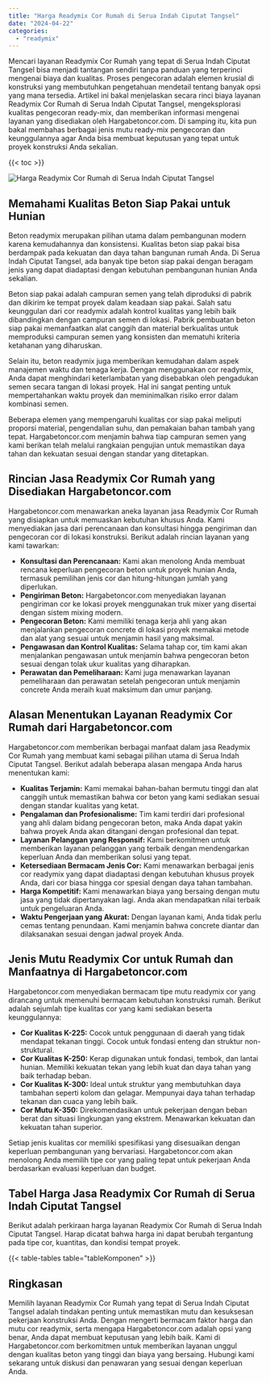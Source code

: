 ```yaml
---
title: "Harga Readymix Cor Rumah di Serua Indah Ciputat Tangsel"
date: "2024-04-22"
categories: 
  - "readymix"
---
```



Mencari layanan Readymix Cor Rumah yang tepat di Serua Indah Ciputat Tangsel bisa menjadi tantangan sendiri tanpa panduan yang terperinci mengenai biaya dan kualitas. Proses pengecoran adalah elemen krusial di konstruksi yang membutuhkan pengetahuan mendetail tentang banyak opsi yang mana tersedia. Artikel ini bakal menjelaskan secara rinci biaya layanan Readymix Cor Rumah di Serua Indah Ciputat Tangsel, mengeksplorasi kualitas pengecoran ready-mix, dan memberikan informasi mengenai layanan yang disediakan oleh Hargabetoncor.com. Di samping itu, kita pun bakal membahas berbagai jenis mutu ready-mix pengecoran dan keunggulannya agar Anda bisa membuat keputusan yang tepat untuk proyek konstruksi Anda sekalian.

{{< toc >}}

![Harga Readymix Cor Rumah di Serua Indah Ciputat Tangsel](https://hargareadymixid.github.io/hbc/readymix-hbc%20(33).png)

## Memahami Kualitas Beton Siap Pakai untuk Hunian

Beton readymix merupakan pilihan utama dalam pembangunan modern karena kemudahannya dan konsistensi. Kualitas beton siap pakai bisa berdampak pada kekuatan dan daya tahan bangunan rumah Anda. Di Serua Indah Ciputat Tangsel, ada banyak tipe beton siap pakai dengan beragam jenis yang dapat diadaptasi dengan kebutuhan pembangunan hunian Anda sekalian.

Beton siap pakai adalah campuran semen yang telah diproduksi di pabrik dan dikirim ke tempat proyek dalam keadaan siap pakai. Salah satu keunggulan dari cor readymix adalah kontrol kualitas yang lebih baik dibandingkan dengan campuran semen di lokasi. Pabrik pembuatan beton siap pakai memanfaatkan alat canggih dan material berkualitas untuk memproduksi campuran semen yang konsisten dan mematuhi kriteria ketahanan yang diharuskan.

Selain itu, beton readymix juga memberikan kemudahan dalam aspek manajemen waktu dan tenaga kerja. Dengan menggunakan cor readymix, Anda dapat menghindari keterlambatan yang disebabkan oleh pengadukan semen secara tangan di lokasi proyek. Hal ini sangat penting untuk mempertahankan waktu proyek dan meminimalkan risiko error dalam kombinasi semen.

Beberapa elemen yang mempengaruhi kualitas cor siap pakai meliputi proporsi material, pengendalian suhu, dan pemakaian bahan tambah yang tepat. Hargabetoncor.com menjamin bahwa tiap campuran semen yang kami berikan telah melalui rangkaian pengujian untuk memastikan daya tahan dan kekuatan sesuai dengan standar yang ditetapkan.

## Rincian Jasa Readymix Cor Rumah yang Disediakan Hargabetoncor.com

Hargabetoncor.com menawarkan aneka layanan jasa Readymix Cor Rumah yang disiapkan untuk memuaskan kebutuhan khusus Anda. Kami menyediakan jasa dari perencanaan dan konsultasi hingga pengiriman dan pengecoran cor di lokasi konstruksi. Berikut adalah rincian layanan yang kami tawarkan:

- **Konsultasi dan Perencanaan:** Kami akan menolong Anda membuat rencana keperluan pengecoran beton untuk proyek hunian Anda, termasuk pemilihan jenis cor dan hitung-hitungan jumlah yang diperlukan.
- **Pengiriman Beton:** Hargabetoncor.com menyediakan layanan pengiriman cor ke lokasi proyek menggunakan truk mixer yang disertai dengan sistem mixing modern.
- **Pengecoran Beton:** Kami memiliki tenaga kerja ahli yang akan menjalankan pengecoran concrete di lokasi proyek memakai metode dan alat yang sesuai untuk menjamin hasil yang maksimal.
- **Pengawasan dan Kontrol Kualitas:** Selama tahap cor, tim kami akan menjalankan pengawasan untuk menjamin bahwa pengecoran beton sesuai dengan tolak ukur kualitas yang diharapkan.
- **Perawatan dan Pemeliharaan:** Kami juga menawarkan layanan pemeliharaan dan perawatan setelah pengecoran untuk menjamin concrete Anda meraih kuat maksimum dan umur panjang.

## Alasan Menentukan Layanan Readymix Cor Rumah dari Hargabetoncor.com

Hargabetoncor.com memberikan berbagai manfaat dalam jasa Readymix Cor Rumah yang membuat kami sebagai pilihan utama di Serua Indah Ciputat Tangsel. Berikut adalah beberapa alasan mengapa Anda harus menentukan kami:

- **Kualitas Terjamin:** Kami memakai bahan-bahan bermutu tinggi dan alat canggih untuk memastikan bahwa cor beton yang kami sediakan sesuai dengan standar kualitas yang ketat.
- **Pengalaman dan Profesionalisme:** Tim kami terdiri dari profesional yang ahli dalam bidang pengecoran beton, maka Anda dapat yakin bahwa proyek Anda akan ditangani dengan profesional dan tepat.
- **Layanan Pelanggan yang Responsif:** Kami berkomitmen untuk memberikan layanan pelanggan yang terbaik dengan mendengarkan keperluan Anda dan memberikan solusi yang tepat.
- **Ketersediaan Bermacam Jenis Cor:** Kami menawarkan berbagai jenis cor readymix yang dapat diadaptasi dengan kebutuhan khusus proyek Anda, dari cor biasa hingga cor spesial dengan daya tahan tambahan.
- **Harga Kompetitif:** Kami menawarkan biaya yang bersaing dengan mutu jasa yang tidak dipertanyakan lagi. Anda akan mendapatkan nilai terbaik untuk pengeluaran Anda.
- **Waktu Pengerjaan yang Akurat:** Dengan layanan kami, Anda tidak perlu cemas tentang penundaan. Kami menjamin bahwa concrete diantar dan dilaksanakan sesuai dengan jadwal proyek Anda.

## Jenis Mutu Readymix Cor untuk Rumah dan Manfaatnya di Hargabetoncor.com

Hargabetoncor.com menyediakan bermacam tipe mutu readymix cor yang dirancang untuk memenuhi bermacam kebutuhan konstruksi rumah. Berikut adalah sejumlah tipe kualitas cor yang kami sediakan beserta keunggulannya:

- **Cor Kualitas K-225:** Cocok untuk penggunaan di daerah yang tidak mendapat tekanan tinggi. Cocok untuk fondasi enteng dan struktur non-struktural.
- **Cor Kualitas K-250:** Kerap digunakan untuk fondasi, tembok, dan lantai hunian. Memiliki kekuatan tekan yang lebih kuat dan daya tahan yang baik terhadap beban.
- **Cor Kualitas K-300:** Ideal untuk struktur yang membutuhkan daya tambahan seperti kolom dan gelagar. Mempunyai daya tahan terhadap tekanan dan cuaca yang lebih baik.
- **Cor Mutu K-350:** Direkomendasikan untuk pekerjaan dengan beban berat dan situasi lingkungan yang ekstrem. Menawarkan kekuatan dan kekuatan tahan superior.

Setiap jenis kualitas cor memiliki spesifikasi yang disesuaikan dengan keperluan pembangunan yang bervariasi. Hargabetoncor.com akan menolong Anda memilih tipe cor yang paling tepat untuk pekerjaan Anda berdasarkan evaluasi keperluan dan budget.

## Tabel Harga Jasa Readymix Cor Rumah di Serua Indah Ciputat Tangsel

Berikut adalah perkiraan harga layanan Readymix Cor Rumah di Serua Indah Ciputat Tangsel. Harap dicatat bahwa harga ini dapat berubah tergantung pada tipe cor, kuantitas, dan kondisi tempat proyek.

{{< table-tables table="tableKomponen" >}}

## Ringkasan

Memilih layanan Readymix Cor Rumah yang tepat di Serua Indah Ciputat Tangsel adalah tindakan penting untuk memastikan mutu dan kesuksesan pekerjaan konstruksi Anda. Dengan mengerti bermacam faktor harga dan mutu cor readymix, serta mengapa Hargabetoncor.com adalah opsi yang benar, Anda dapat membuat keputusan yang lebih baik. Kami di Hargabetoncor.com berkomitmen untuk memberikan layanan unggul dengan kualitas beton yang tinggi dan biaya yang bersaing. Hubungi kami sekarang untuk diskusi dan penawaran yang sesuai dengan keperluan Anda.
